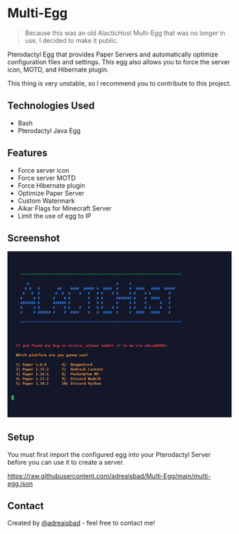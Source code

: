 # Multi-Egg

> Because this was an old AlacticHost Multi-Egg that was no longer in use, I decided to make it public.

Pterodactyl Egg that provides Paper Servers and automatically optimize configuration files and settings. This egg also allows you to force the server icon, MOTD, and Hibernate plugin.

This thing is very unstable, so I recommend you to contribute to this project.

## Technologies Used
- Bash
- Pterodactyl Java Egg

## Features
- Force server icon
- Force server MOTD
- Force Hibernate plugin
- Optimize Paper Server
- Custom Watermark
- Aikar Flags for Minecraft Server
- Limit the use of egg to IP

## Screenshot
![Egg screenshot](./screenshot.png)

## Setup
You must first import the configured egg into your Pterodactyl Server before you can use it to create a server.

https://raw.githubusercontent.com/adreaisbad/Multi-Egg/main/multi-egg.json

## Contact
Created by [@adreaisbad](https://adrea.pages.dev) - feel free to contact me!
